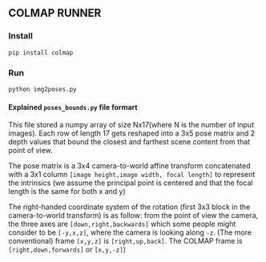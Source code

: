 ## COLMAP RUNNER

### Install

```
pip install colmap
```

### Run

```
python img2poses.py
```

#### Explained `poses_bounds.py` file formart

This file stored a numpy array of size Nx17(where N is the number of input images). Each row of length 17 gets reshaped into a 3x5 pose matrix and 2 depth values that bound the closest and farthest scene content from that point of view.

The pose matrix is a 3x4 camera-to-world affine transform concatenated with a 3x1 column `[image height,image width, focal length]` to represent the intrinsics (we assume the principal point is centered and that the focal length is the same for both x and y)

The right-handed coordinate system of the rotation (first 3x3 block in the camera-to-world transform) is as follow: from the point of view the camera, the three axes are `[down,right,backwards]` which some people might consider to be `[-y,x,z]`, where the camera is looking along `-z`. (The more conventional) frame `[x,y,z]` is `[right,up,back]`. The COLMAP frame is `[right,down,forwards]` or `[x,y,-z]`)
